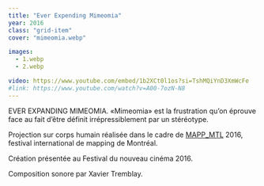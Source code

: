 ```yaml
---
title: "Ever Expending Mimeomia"
year: 2016
class: "grid-item"
cover: "mimeomia.webp"

images:
  - 1.webp
  - 2.webp

video: https://www.youtube.com/embed/1b2XCt0l1os?si=TshMQiYnD3XmWcFe
#link: https://www.youtube.com/watch?v=A00-7ozN-N8
---
```


EVER EXPANDING MIMEOMIA.
«Mimeomia» est la frustration qu’on éprouve face au fait d’être définit irrépressiblement par un stéréotype.

Projection sur corps humain réalisée dans le cadre de [MAPP_MTL](https://www.mappmtl.org/) 2016, festival international de mapping de Montréal.

Création présentée au Festival du nouveau cinéma 2016.

Composition sonore par Xavier Tremblay.

